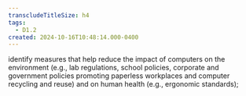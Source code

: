 ```yaml
---
transcludeTitleSize: h4
tags:
  - D1.2
created: 2024-10-16T10:48:14.000-0400
---
```

identify measures that help reduce the impact of computers on the environment (e.g., lab regulations, school policies, corporate and government policies promoting paperless workplaces and computer recycling and reuse) and on human health (e.g., ergonomic standards);